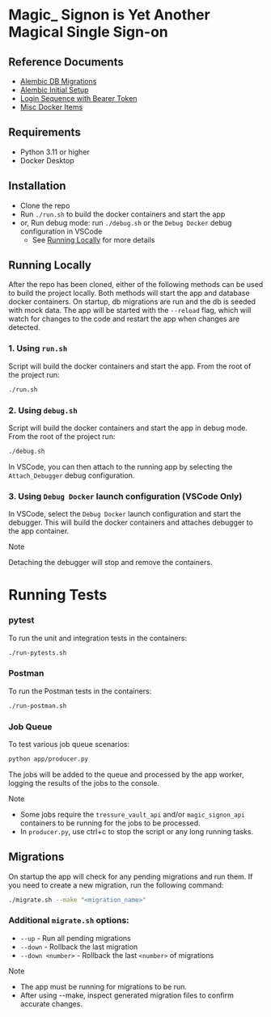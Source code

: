 # Magic_ Signon is Yet Another Magical Single Sign-on

<div align="center">

  <!-- [![Tag, Build & Deploy v0](https://github.com/jcrowley3/magic_signon/actions/workflows/tbd-v0.yml/badge.svg)](https://github.com/jcrowley3/magic_signon/actions/workflows/tbd-v0.yml) -->
  <!-- [![Lint Code](https://github.com/jcrowley3/magic_signon/actions/workflows/linting.yml/badge.svg)](https://github.com/jcrowley3/magic_signon/actions/workflows/linting.yml) -->

</div>

## Reference Documents
- [Alembic DB Migrations](https://github.com/jcrowley3/magic_signon/wiki/Alembic-DB-Migrations)
- [Alembic Initial Setup](https://github.com/jcrowley3/magic_signon/wiki/Alembic-Initial-Setup)
- [Login Sequence with Bearer Token](https://github.com/jcrowley3/magic_signon/wiki/Login-Sequence-with-Bearer-Token)
- [Misc Docker Items](https://github.com/jcrowley3/magic_signon/wiki/Misc-Docker-Items)

## Requirements

- Python 3.11 or higher
- Docker Desktop

## Installation
- Clone the repo
- Run `./run.sh` to build the docker containers and start the app
- or, Run debug mode: run `./debug.sh` or the `Debug Docker` debug configuration in VSCode
  - See [Running Locally](#running-locally) for more details

## Running Locally
After the repo has been cloned, either of the following methods can be used to build the project locally. Both methods will start the app and database docker containers. On startup, db migrations are run and the db is seeded with mock data. The app will be started with the `--reload` flag, which will watch for changes to the code and restart the app when changes are detected.

### 1. Using `run.sh`
Script will build the docker containers and start the app. From the root of the project run:
```bash
./run.sh
```

### 2. Using `debug.sh`
Script will build the docker containers and start the app in debug mode. From the root of the project run:
```bash
./debug.sh
```
In VSCode, you can then attach to the running app by selecting the `Attach_Debugger` debug configuration.

### 3. Using `Debug Docker` launch configuration (VSCode Only)
In VSCode, select the `Debug Docker` launch configuration and start the debugger. This will build the docker containers and attaches debugger to the app container.

> [!NOTE]
> Detaching the debugger will stop and remove the containers.


# Running Tests
### pytest
To run the unit and integration tests in the containers:
```bash
./run-pytests.sh
```

### Postman
To run the Postman tests in the containers:
```bash
./run-postman.sh
```

### Job Queue
To test various job queue scenarios:
```bash
python app/producer.py
```
The jobs will be added to the queue and processed by the app worker, logging the results of the jobs to the console.
> [!NOTE]
> - Some jobs require the `tressure_vault_api` and/or `magic_signon_api` containers to be running for the jobs to be processed.
> - In `producer.py`, use ctrl+c to stop the script or any long running tasks.

## Migrations
On startup the app will check for any pending migrations and run them. If you need to create a new migration, run the following command:
```bash
./migrate.sh --make "<migration_name>"
```
### Additional `migrate.sh` options:
- `--up` - Run all pending migrations
- `--down` - Rollback the last migration
- `--down <number>` - Rollback the last `<number>` of migrations

> [!NOTE]
> - The app must be running for migrations to be run.
> - After using --make, inspect generated migration files to confirm accurate changes.

<!-- ## Deploying to dev environment
To deploy to the dev environment, add one of the following keywords to the commit message:
- `patch` - patch version bump
- `minor` - minor version bump
- `major` - major version bump -->

